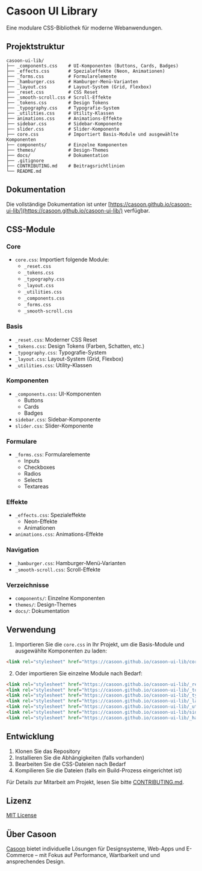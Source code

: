 # Casoon UI Library

Eine modulare CSS-Bibliothek für moderne Webanwendungen.

## Projektstruktur

```
casoon-ui-lib/
├── _components.css    # UI-Komponenten (Buttons, Cards, Badges)
├── _effects.css       # Spezialeffekte (Neon, Animationen)
├── _forms.css         # Formularelemente
├── _hamburger.css     # Hamburger-Menü-Varianten
├── _layout.css        # Layout-System (Grid, Flexbox)
├── _reset.css         # CSS Reset
├── _smooth-scroll.css # Scroll-Effekte
├── _tokens.css        # Design Tokens
├── _typography.css    # Typografie-System
├── _utilities.css     # Utility-Klassen
├── animations.css     # Animations-Effekte
├── sidebar.css        # Sidebar-Komponente
├── slider.css         # Slider-Komponente
├── core.css           # Importiert Basis-Module und ausgewählte Komponenten
├── components/        # Einzelne Komponenten
├── themes/            # Design-Themes
├── docs/              # Dokumentation
├── .gitignore
├── CONTRIBUTING.md    # Beitragsrichtlinien
└── README.md
```

## Dokumentation

Die vollständige Dokumentation ist unter [https://casoon.github.io/casoon-ui-lib/](https://casoon.github.io/casoon-ui-lib/) verfügbar.

## CSS-Module

### Core
- `core.css`: Importiert folgende Module:
  - `_reset.css`
  - `_tokens.css`
  - `_typography.css`
  - `_layout.css`
  - `_utilities.css`
  - `_components.css`
  - `_forms.css`
  - `_smooth-scroll.css`

### Basis
- `_reset.css`: Moderner CSS Reset
- `_tokens.css`: Design Tokens (Farben, Schatten, etc.)
- `_typography.css`: Typografie-System
- `_layout.css`: Layout-System (Grid, Flexbox)
- `_utilities.css`: Utility-Klassen

### Komponenten
- `_components.css`: UI-Komponenten
  - Buttons
  - Cards
  - Badges
- `sidebar.css`: Sidebar-Komponente
- `slider.css`: Slider-Komponente

### Formulare
- `_forms.css`: Formularelemente
  - Inputs
  - Checkboxes
  - Radios
  - Selects
  - Textareas

### Effekte
- `_effects.css`: Spezialeffekte
  - Neon-Effekte
  - Animationen
- `animations.css`: Animations-Effekte

### Navigation
- `_hamburger.css`: Hamburger-Menü-Varianten
- `_smooth-scroll.css`: Scroll-Effekte

### Verzeichnisse
- `components/`: Einzelne Komponenten
- `themes/`: Design-Themes
- `docs/`: Dokumentation

## Verwendung

1. Importieren Sie die `core.css` in Ihr Projekt, um die Basis-Module und ausgewählte Komponenten zu laden:
```html
<link rel="stylesheet" href="https://casoon.github.io/casoon-ui-lib/core.css">
```

2. Oder importieren Sie einzelne Module nach Bedarf:
```html
<link rel="stylesheet" href="https://casoon.github.io/casoon-ui-lib/_reset.css">
<link rel="stylesheet" href="https://casoon.github.io/casoon-ui-lib/_tokens.css">
<link rel="stylesheet" href="https://casoon.github.io/casoon-ui-lib/_typography.css">
<link rel="stylesheet" href="https://casoon.github.io/casoon-ui-lib/_layout.css">
<link rel="stylesheet" href="https://casoon.github.io/casoon-ui-lib/_utilities.css">
<link rel="stylesheet" href="https://casoon.github.io/casoon-ui-lib/sidebar.css">
<link rel="stylesheet" href="https://casoon.github.io/casoon-ui-lib/_hamburger.css">
```

## Entwicklung

1. Klonen Sie das Repository
2. Installieren Sie die Abhängigkeiten (falls vorhanden)
3. Bearbeiten Sie die CSS-Dateien nach Bedarf
4. Kompilieren Sie die Dateien (falls ein Build-Prozess eingerichtet ist)

Für Details zur Mitarbeit am Projekt, lesen Sie bitte [CONTRIBUTING.md](CONTRIBUTING.md).

## Lizenz

[MIT License](LICENSE)

## Über Casoon

[Casoon](https://www.casoon.de) bietet individuelle Lösungen für Designsysteme, Web-Apps und E-Commerce – mit Fokus auf Performance, Wartbarkeit und und ansprechendes Design.
